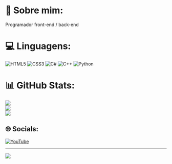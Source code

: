 # 💫 Sobre mim:
Programador front-end / back-end

# 💻 Linguagens:
![HTML5](https://img.shields.io/badge/html5-%23E34F26.svg?style=for-the-badge&logo=html5&logoColor=white) ![CSS3](https://img.shields.io/badge/css3-%231572B6.svg?style=for-the-badge&logo=css3&logoColor=white) ![C#](https://img.shields.io/badge/c%23-%23239120.svg?style=for-the-badge&logo=csharp&logoColor=white) ![C++](https://img.shields.io/badge/c++-%2300599C.svg?style=for-the-badge&logo=c%2B%2B&logoColor=white) ![Python](https://img.shields.io/badge/python-3670A0?style=for-the-badge&logo=python&logoColor=ffdd54)

# 📊 GitHub Stats:
![](https://github-readme-stats.vercel.app/api?username=leozinnn&theme=dark&hide_border=false&include_all_commits=false&count_private=false)<br/>
![](https://github-readme-streak-stats.herokuapp.com/?user=leozinnn&theme=dark&hide_border=false)<br/>
![](https://github-readme-stats.vercel.app/api/top-langs/?username=leozinnn&theme=dark&hide_border=false&include_all_commits=false&count_private=false&layout=compact)

## 🌐 Socials:
[![YouTube](https://img.shields.io/badge/YouTube-%23FF0000.svg?logo=YouTube&logoColor=white)](https://youtube.com/@leozinnn666) 

---
[![](https://visitcount.itsvg.in/api?id=leozinnn&icon=1&color=12)](https://visitcount.itsvg.in)

<!-- Proudly created with GPRM ( https://gprm.itsvg.in ) -->
